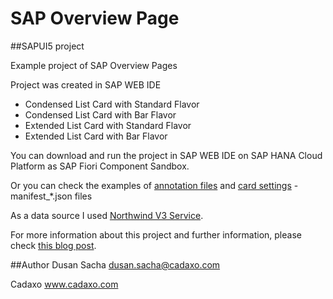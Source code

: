 # SAP Overview Page

##SAPUI5 project

Example project of SAP Overview Pages

Project was created in SAP WEB IDE

* Condensed List Card with Standard Flavor
* Condensed List Card with Bar Flavor
* Extended List Card with Standard Flavor
* Extended List Card with Bar Flavor

You can download and run the project in SAP WEB IDE on SAP HANA Cloud Platform as SAP Fiori Component Sandbox.

Or you can check the examples of [annotation files](myoverviewpage/webapp/annotations/) and [card settings](myoverviewpage/webapp/) - manifest_*.json files

As a data source I used [Northwind V3 Service](http://services.odata.org/V3/Northwind/Northwind.svc/).

For more information about this project and further information, please check [this blog post](http://www.cadaxo.com/user-experience/sap-overview-page-example-list-card/).

##Author
Dusan Sacha
dusan.sacha@cadaxo.com

Cadaxo
www.cadaxo.com